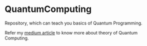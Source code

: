 # QuantumComputing
Repository, which can teach you basics of Quantum Programming.

Refer my [medium article](https://medium.com/@sk_sharique/a-na%C3%AFve-approach-to-understand-the-world-of-quantum-computing-5e23f606798a) to know more about theory of Quantum Computing.
